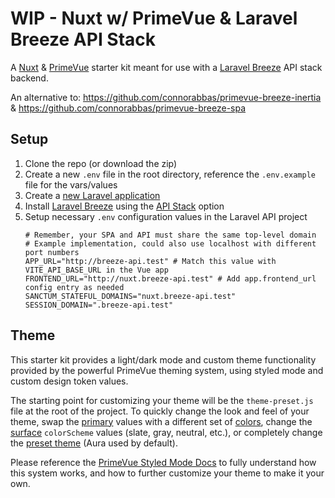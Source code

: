 # WIP - Nuxt w/ PrimeVue & Laravel Breeze API Stack
A [Nuxt](https://nuxt.com/) & [PrimeVue](https://primevue.org/) starter kit meant for use with a [Laravel Breeze](https://laravel.com/docs/master/starter-kits#laravel-breeze) API stack backend.

An alternative to: https://github.com/connorabbas/primevue-breeze-inertia & https://github.com/connorabbas/primevue-breeze-spa

## Setup 
1. Clone the repo (or download the zip)
2. Create a new `.env` file in the root directory, reference the `.env.example` file for the vars/values
3. Create a [new Laravel application](https://laravel.com/docs/master/installation) 
4. Install [Laravel Breeze](https://laravel.com/docs/master/starter-kits#laravel-breeze-installation) using the [API Stack](https://laravel.com/docs/master/starter-kits#breeze-and-next) option
5. Setup necessary `.env` configuration values in the Laravel API project
    ```
    # Remember, your SPA and API must share the same top-level domain
    # Example implementation, could also use localhost with different port numbers
    APP_URL="http://breeze-api.test" # Match this value with VITE_API_BASE_URL in the Vue app
    FRONTEND_URL="http://nuxt.breeze-api.test" # Add app.frontend_url config entry as needed
    SANCTUM_STATEFUL_DOMAINS="nuxt.breeze-api.test"
    SESSION_DOMAIN=".breeze-api.test"
    ```

## Theme
This starter kit provides a light/dark mode and custom theme functionality provided by the powerful PrimeVue theming system, using styled mode and custom design token values.

The starting point for customizing your theme will be the `theme-preset.js` file at the root of the project. To quickly change the look and feel of your theme, swap the [primary](https://primevue.org/theming/styled/#primary) values with a different set of [colors](https://primevue.org/theming/styled/#colors), change the [surface](https://primevue.org/theming/styled/#surface) `colorScheme` values (slate, gray, neutral, etc.), or completely change the [preset theme](https://primevue.org/theming/styled/#presets) (Aura used by default).

Please reference the [PrimeVue Styled Mode Docs](https://primevue.org/theming/styled/) to fully understand how this system works, and how to further customize your theme to make it your own.

